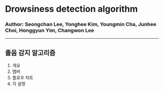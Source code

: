 # Drowsiness detection algorithm
### Author: Seongchan Lee, Yonghee Kim, Youngmin Cha, Junhee Choi, Honggyun Yim, Changwon Lee
---

## 졸음 감지 알고리즘
1. 개요
2. 멤버
3. 플로우 차트
4. 각 설명

